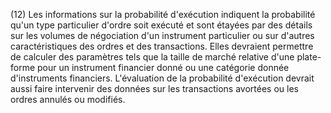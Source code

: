 (12) Les informations sur la probabilité d'exécution indiquent la probabilité qu'un type particulier d'ordre soit exécuté et sont étayées par des détails sur les volumes de négociation d'un instrument particulier ou sur d'autres caractéristiques des ordres et des transactions. Elles devraient permettre de calculer des paramètres tels que la taille de marché relative d'une plate-forme pour un instrument financier donné ou une catégorie donnée d'instruments financiers. L'évaluation de la probabilité d'exécution devrait aussi faire intervenir des données sur les transactions avortées ou les ordres annulés ou modifiés.